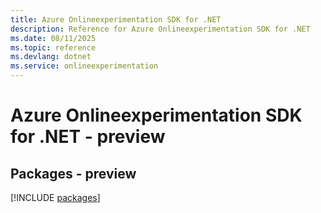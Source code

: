 ```yaml
---
title: Azure Onlineexperimentation SDK for .NET
description: Reference for Azure Onlineexperimentation SDK for .NET
ms.date: 08/11/2025
ms.topic: reference
ms.devlang: dotnet
ms.service: onlineexperimentation
---
```

# Azure Onlineexperimentation SDK for .NET - preview
## Packages - preview
[!INCLUDE [packages](onlineexperimentation-index.md)]